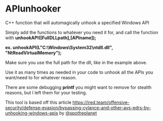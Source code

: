 # APIunhooker
C++ function that will automagically unhook a specified Windows API

Simply add the functions to whatever you need it for, and call the function with <b>unhookAPI([FullDLLpath],[APIname]);</b>

<b>ex. unhookAPI(L"C:\\Windows\\System32\\ntdll.dll", "NtReadVirtualMemory"); </b> 

Make sure you use the full path for the dll, like in the example above.
  
Use it as many times as needed in your code to unhook all the APIs you want/need to for whatever reason.

There are some debugging <b>printf</b> you might want to remove for stealth reasons, but I left them for your testing.

This tool is based off this article https://ired.team/offensive-security/defense-evasion/bypassing-cylance-and-other-avs-edrs-by-unhooking-windows-apis by [@spotheplanet](https://twitter.com/spotheplanet)
